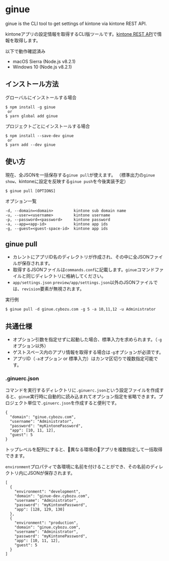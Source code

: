 # ginue

ginue is the CLI tool to get settings of kintone via kintone REST API.

kintoneアプリの設定情報を取得するCLI版ツールです。[kintone REST API](https://developer.cybozu.io/hc/ja/articles/201941834)で情報を取得します。

以下で動作確認済み
* macOS Sierra (Node.js v8.2.1)
* Windows 10 (Node.js v8.2.1)

## インストール方法
グローバルにインストールする場合
```
$ npm install -g ginue
 or
$ yarn global add ginue
```

プロジェクトごとにインストールする場合
```
$ npm install --save-dev ginue
 or
$ yarn add --dev ginue
```

## 使い方
現在、全JSONを一括保存する`ginue pull`が使えます。
（標準出力の`ginue show`、kintoneに設定を反映する`ginue push`を今後実装予定）


```
$ ginue pull [OPTIONS]
```

オプション一覧

```
-d, --domain=<domain>         kintone sub domain name
-u, --user=<username>         kintone username
-p, --password=<password>     kintone password
-a, --app=<app-id>            kintone app ids
-g, --guest=<guest-space-id>  kintone app ids
```

## ginue pull
* カレントにアプリID名のディレクトリが作成され、その中に全JSONファイルが保存されます。
* 取得するJSONファイルは`commands.conf`に記載します。`ginue`コマンドファイルと同じディレクトリに格納してください。
* `app/settings.json` `preview/app/settings.json`以外のJSONファイルでは、`revision`要素が無視されます。

実行例

```
$ ginue pull -d ginue.cybozu.com -g 5 -a 10,11,12 -u Administrator
```

## 共通仕様
* オプション引数を指定せずに起動した場合、標準入力を求められます。（`-g`オプション以外）
* ゲストスペース内のアプリ情報を取得する場合は`-g`オプションが必須です。
* アプリID（`-a`オプション or 標準入力）はカンマ区切りで複数指定可能です。

### .ginuerc.json
コマンドを実行するディレクトリに`.ginuerc.json`という設定ファイルを作成すると、`ginue`実行時に自動的に読み込まれてオプション指定を省略できます。プロジェクト単位で`.ginuerc.json`を作成すると便利です。

```
{
  "domain": "ginue.cybozu.com",
  "username": "Administrator",
  "password": "myKintonePassword",
  "app": [10, 11, 12],
  "guest": 5
}
```

トップレベルを配列にすると、異なる環境のアプリを複数指定して一括取得できます。

`environment`プロパティで各環境に名前を付けることができ、その名前のディレクトリ内にJSONが保存されます。

```
[
  {
    "environment": "development",
    "domain": "ginue-dev.cybozu.com",
    "username": "Administrator",
    "password": "myKintonePassword",
    "app": [128, 129, 130]
  },
  {
    "environment": "production",
    "domain": "ginue.cybozu.com",
    "username": "Administrator",
    "password": "myKintonePassword",
    "app": [10, 11, 12],
    "guest": 5
  }
]
```
